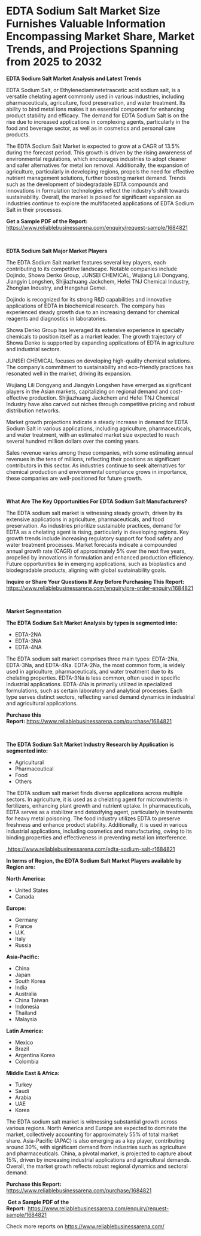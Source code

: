 <p><h1>EDTA Sodium Salt Market Size Furnishes Valuable Information Encompassing Market Share, Market Trends, and Projections Spanning from 2025 to 2032</h1></p><p><strong>EDTA Sodium Salt Market Analysis and Latest Trends</strong></p>
<p><p>EDTA Sodium Salt, or Ethylenediaminetetraacetic acid sodium salt, is a versatile chelating agent commonly used in various industries, including pharmaceuticals, agriculture, food preservation, and water treatment. Its ability to bind metal ions makes it an essential component for enhancing product stability and efficacy. The demand for EDTA Sodium Salt is on the rise due to increased applications in complexing agents, particularly in the food and beverage sector, as well as in cosmetics and personal care products.</p><p>The EDTA Sodium Salt Market is expected to grow at a CAGR of 13.5% during the forecast period. This growth is driven by the rising awareness of environmental regulations, which encourages industries to adopt cleaner and safer alternatives for metal ion removal. Additionally, the expansion of agriculture, particularly in developing regions, propels the need for effective nutrient management solutions, further boosting market demand. Trends such as the development of biodegradable EDTA compounds and innovations in formulation technologies reflect the industry's shift towards sustainability. Overall, the market is poised for significant expansion as industries continue to explore the multifaceted applications of EDTA Sodium Salt in their processes.</p></p>
<p><strong>Get a Sample PDF of the Report:&nbsp;</strong> <a href="https://www.reliablebusinessarena.com/enquiry/request-sample/1684821?utm_campaign=3015&utm_medium=2&utm_source=Github&utm_content=ia&utm_term=02042025&utm_id=edta-sodium-salt">https://www.reliablebusinessarena.com/enquiry/request-sample/1684821</a></p>
<p>&nbsp;</p>
<p><strong>EDTA Sodium Salt Major Market Players</strong></p>
<p><p>The EDTA Sodium Salt market features several key players, each contributing to its competitive landscape. Notable companies include Dojindo, Showa Denko Group, JUNSEI CHEMICAL, Wujiang Lili Dongyang, Jiangyin Longshen, Shijiazhuang Jackchem, Hefei TNJ Chemical Industry, Zhonglan Industry, and Hengshui Gemei.</p><p>Dojindo is recognized for its strong R&D capabilities and innovative applications of EDTA in biochemical research. The company has experienced steady growth due to an increasing demand for chemical reagents and diagnostics in laboratories.</p><p>Showa Denko Group has leveraged its extensive experience in specialty chemicals to position itself as a market leader. The growth trajectory of Showa Denko is supported by expanding applications of EDTA in agriculture and industrial sectors.</p><p>JUNSEI CHEMICAL focuses on developing high-quality chemical solutions. The company’s commitment to sustainability and eco-friendly practices has resonated well in the market, driving its expansion.</p><p>Wujiang Lili Dongyang and Jiangyin Longshen have emerged as significant players in the Asian markets, capitalizing on regional demand and cost-effective production. Shijiazhuang Jackchem and Hefei TNJ Chemical Industry have also carved out niches through competitive pricing and robust distribution networks.</p><p>Market growth projections indicate a steady increase in demand for EDTA Sodium Salt in various applications, including agriculture, pharmaceuticals, and water treatment, with an estimated market size expected to reach several hundred million dollars over the coming years.</p><p>Sales revenue varies among these companies, with some estimating annual revenues in the tens of millions, reflecting their positions as significant contributors in this sector. As industries continue to seek alternatives for chemical production and environmental compliance grows in importance, these companies are well-positioned for future growth.</p></p>
<p>&nbsp;</p>
<p><strong>What Are The Key Opportunities For EDTA Sodium Salt Manufacturers?</strong></p>
<p><p>The EDTA sodium salt market is witnessing steady growth, driven by its extensive applications in agriculture, pharmaceuticals, and food preservation. As industries prioritize sustainable practices, demand for EDTA as a chelating agent is rising, particularly in developing regions. Key growth trends include increasing regulatory support for food safety and water treatment processes. Market forecasts indicate a compounded annual growth rate (CAGR) of approximately 5% over the next five years, propelled by innovations in formulation and enhanced production efficiency. Future opportunities lie in emerging applications, such as bioplastics and biodegradable products, aligning with global sustainability goals.</p></p>
<p><strong>Inquire or Share Your Questions If Any Before Purchasing This Report:</strong> <a href="https://www.reliablebusinessarena.com/enquiry/pre-order-enquiry/1684821?utm_campaign=3015&utm_medium=2&utm_source=Github&utm_content=ia&utm_term=02042025&utm_id=edta-sodium-salt">https://www.reliablebusinessarena.com/enquiry/pre-order-enquiry/1684821</a></p>
<p>&nbsp;</p>
<p><strong>Market Segmentation</strong></p>
<p><strong>The EDTA Sodium Salt Market Analysis by types is segmented into:</strong></p>
<p><ul><li>EDTA-2NA</li><li>EDTA-3NA</li><li>EDTA-4NA</li></ul></p>
<p><p>The EDTA sodium salt market comprises three main types: EDTA-2Na, EDTA-3Na, and EDTA-4Na. EDTA-2Na, the most common form, is widely used in agriculture, pharmaceuticals, and water treatment due to its chelating properties. EDTA-3Na is less common, often used in specific industrial applications. EDTA-4Na is primarily utilized in specialized formulations, such as certain laboratory and analytical processes. Each type serves distinct sectors, reflecting varied demand dynamics in industrial and agricultural applications.</p></p>
<p><strong>Purchase this Report:&nbsp;</strong><a href="https://www.reliablebusinessarena.com/purchase/1684821?utm_campaign=3015&utm_medium=2&utm_source=Github&utm_content=ia&utm_term=02042025&utm_id=edta-sodium-salt">https://www.reliablebusinessarena.com/purchase/1684821</a></p>
<p>&nbsp;</p>
<p><strong>The EDTA Sodium Salt Market Industry Research by Application is segmented into:</strong></p>
<p><ul><li>Agricultural</li><li>Pharmaceutical</li><li>Food</li><li>Others</li></ul></p>
<p><p>The EDTA sodium salt market finds diverse applications across multiple sectors. In agriculture, it is used as a chelating agent for micronutrients in fertilizers, enhancing plant growth and nutrient uptake. In pharmaceuticals, EDTA serves as a stabilizer and detoxifying agent, particularly in treatments for heavy metal poisoning. The food industry utilizes EDTA to preserve freshness and enhance product stability. Additionally, it is used in various industrial applications, including cosmetics and manufacturing, owing to its binding properties and effectiveness in preventing metal ion interference.</p></p>
<p><a href="https://www.reliablebusinessarena.com/edta-sodium-salt-r1684821?utm_campaign=3015&utm_medium=2&utm_source=Github&utm_content=ia&utm_term=02042025&utm_id=edta-sodium-salt">&nbsp;https://www.reliablebusinessarena.com/edta-sodium-salt-r1684821</a></p>
<p><strong>In terms of Region, the EDTA Sodium Salt Market Players available by Region are:</strong></p>
<p>
    <p> <strong> North America: </strong>
        <ul>
            <li>United States</li>
            <li>Canada</li>
        </ul>
        </p> 
    <p> <strong> Europe: </strong>
        <ul>
            <li>Germany</li>
            <li>France</li>
            <li>U.K.</li>
            <li>Italy</li>
            <li>Russia</li>
        </ul>
        </p> 
    <p> <strong> Asia-Pacific: </strong>
        <ul>
            <li>China</li>
            <li>Japan</li>
            <li>South Korea</li>
            <li>India</li>
            <li>Australia</li>
            <li>China Taiwan</li>
            <li>Indonesia</li>
            <li>Thailand</li>
            <li>Malaysia</li>
        </ul>
        </p> 
    <p> <strong> Latin America: </strong>
        <ul>
            <li>Mexico</li>
            <li>Brazil</li>
            <li>Argentina Korea</li>
            <li>Colombia</li>
        </ul>
        </p> 
    <p> <strong> Middle East & Africa: </strong>
        <ul>
            <li>Turkey</li>
            <li>Saudi</li>
            <li>Arabia</li>
            <li>UAE</li>
            <li>Korea</li>
        </ul>
    </p>
    </p>
<p><p>The EDTA sodium salt market is witnessing substantial growth across various regions. North America and Europe are expected to dominate the market, collectively accounting for approximately 55% of total market share. Asia-Pacific (APAC) is also emerging as a key player, contributing around 30%, with significant demand from industries such as agriculture and pharmaceuticals. China, a pivotal market, is projected to capture about 15%, driven by increasing industrial applications and agricultural demands. Overall, the market growth reflects robust regional dynamics and sectoral demand.</p></p>
<p><strong>Purchase this Report: </strong><a href="https://www.reliablebusinessarena.com/purchase/1684821?utm_campaign=3015&utm_medium=2&utm_source=Github&utm_content=ia&utm_term=02042025&utm_id=edta-sodium-salt">https://www.reliablebusinessarena.com/purchase/1684821</a></p>
<p>&nbsp;<strong>Get a Sample PDF of the Report:&nbsp;&nbsp;</strong><a href="https://www.reliablebusinessarena.com/enquiry/request-sample/1684821?utm_campaign=3015&utm_medium=2&utm_source=Github&utm_content=ia&utm_term=02042025&utm_id=edta-sodium-salt">https://www.reliablebusinessarena.com/enquiry/request-sample/1684821</a></p>
<p><strong></strong></p>
<p>Check more reports on <a href="https://www.reliablebusinessarena.com/?utm_campaign=3015&utm_medium=2&utm_source=Github&utm_content=ia&utm_term=02042025&utm_id=edta-sodium-salt">https://www.reliablebusinessarena.com/</a></p>
